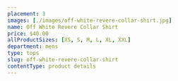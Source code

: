 ```yaml
---
placement: 3
images: [./images/off-white-revere-collar-shirt.jpg]
name: Off White Revere Collar Shirt
price: $40.00
allProductSizes: [XS, S, M, L, XL, XXL]
department: mens
type: tops
slug: off-white-revere-collar-shirt
contentType: product details
---
```

